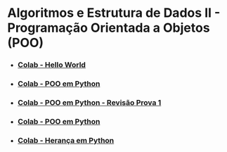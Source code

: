 # Algoritmos e Estrutura de Dados II - Programação Orientada a Objetos (POO)

* ### [Colab - Hello World](https://colab.research.google.com/drive/1Tk44gmqBN2R8YPxNHCeCBuBroXx4W5s1?usp=sharing)

* ### [Colab - POO em Python](https://colab.research.google.com/drive/1ItxPD3iU-mUsyQaEQvEm19Q2G5uVQ_XA?usp=sharing)

* ### [Colab - POO em Python - Revisão Prova 1](https://colab.research.google.com/drive/1lSZ25yEYOlvHT_h29Z9qLDn2oDN1WVtk?usp=sharing)

* ### [Colab - POO em Python](https://colab.research.google.com/drive/1ItxPD3iU-mUsyQaEQvEm19Q2G5uVQ_XA?usp=sharing)

* ### [Colab - Herança em Python](https://colab.research.google.com/drive/1qvjPVl9YM68FuHiK_o_2RLepY5Ukb6ZL?usp=sharing)


